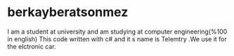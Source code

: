 # berkayberatsonmez
I am a student at university and am studying at computer engineering(%100 in english)
This code written with c# and it s name is Telemtry .We use it for the elctronic car.
